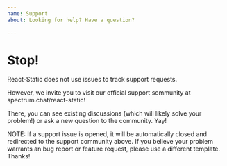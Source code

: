 ```yaml
---
name: Support
about: Looking for help? Have a question?

---
```


# Stop!

React-Static does not use issues to track support requests.

However, we invite you to visit our official support sommunity at spectrum.chat/react-static!

There, you can see existing discussions (which will likely solve your problem!) or ask a new question to the community. Yay!
 
NOTE: If a support issue is opened, it will be automatically closed and redirected to the support community above. If you believe your problem warrants an bug report or feature request, please use a different template. Thanks!
